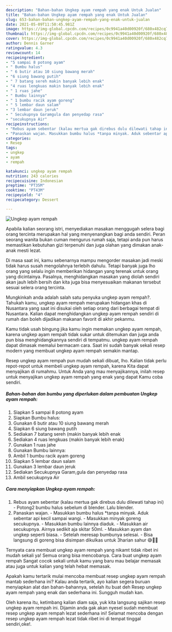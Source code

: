 ```yaml
---
description: "Bahan-bahan Ungkep ayam rempah yang enak Untuk Jualan"
title: "Bahan-bahan Ungkep ayam rempah yang enak Untuk Jualan"
slug: 653-bahan-bahan-ungkep-ayam-rempah-yang-enak-untuk-jualan
date: 2021-05-09T11:50:45.981Z
image: https://img-global.cpcdn.com/recipes/0c9941a40d00920f/680x482cq70/ungkep-ayam-rempah-foto-resep-utama.jpg
thumbnail: https://img-global.cpcdn.com/recipes/0c9941a40d00920f/680x482cq70/ungkep-ayam-rempah-foto-resep-utama.jpg
cover: https://img-global.cpcdn.com/recipes/0c9941a40d00920f/680x482cq70/ungkep-ayam-rempah-foto-resep-utama.jpg
author: Dennis Garner
ratingvalue: 4.3
reviewcount: 14
recipeingredient:
- "5 sampai 8 potong ayam"
- " Bumbu halus"
- " 6 butir atau 10 siung bawang merah"
- "6 siung bawang putih"
- " 7 batang sereh makin banyak lebih enak"
- "4 ruas lengkuas makin banyak lebih enak"
- " 1 ruas jahe"
- " Bumbu lainnya"
- " 1 bumbu racik ayam goreng"
- " 5 lembar daun salam"
- "3 lembar daun jeruk"
- " Secukupnya Garamgula dan penyedap rasa"
- "secukupnya Air"
recipeinstructions:
- "Rebus ayam sebentar (kalau mertua gak direbus dulu dilewati tahap ini) Potong2 bumbu halus sebelum di blender. Lalu blender."
- "Panaskan wajan. Masukkan bumbu halus *tanpa minyak. Aduk sebentar api kecil sampai wangi. Masukkan minyak goreng secukupnya. Masukkan bumbu lainnya diaduk. Masukkan air secukupnya. Airnya sedikit aja skitar 50ml. Masukkan ayam dan ungkep seperti biasa. Setelah meresap bumbunya selesai. Bisa langsung di goreng bisa disimpan dikulkas untuk 3harian sahur 😅🤣🤣"
categories:
- Resep
tags:
- ungkep
- ayam
- rempah

katakunci: ungkep ayam rempah 
nutrition: 243 calories
recipecuisine: Indonesian
preptime: "PT35M"
cooktime: "PT43M"
recipeyield: "4"
recipecategory: Dessert

---
```



![Ungkep ayam rempah](https://img-global.cpcdn.com/recipes/0c9941a40d00920f/680x482cq70/ungkep-ayam-rempah-foto-resep-utama.jpg)

Apabila kalian seorang istri, menyediakan masakan menggugah selera bagi orang tercinta merupakan hal yang menyenangkan bagi anda sendiri. Peran seorang  wanita bukan cuman mengurus rumah saja, tetapi anda pun harus memastikan kebutuhan gizi terpenuhi dan juga olahan yang dimakan anak-anak mesti lezat.

Di masa  saat ini, kamu sebenarnya mampu mengorder masakan jadi meski tidak harus susah mengolahnya terlebih dahulu. Tetapi banyak juga lho orang yang selalu ingin memberikan hidangan yang terenak untuk orang yang dicintainya. Pasalnya, menghidangkan masakan yang diolah sendiri akan jauh lebih bersih dan kita juga bisa menyesuaikan makanan tersebut sesuai selera orang tercinta. 



Mungkinkah anda adalah salah satu penyuka ungkep ayam rempah?. Tahukah kamu, ungkep ayam rempah merupakan hidangan khas di Nusantara yang saat ini disukai oleh setiap orang dari berbagai tempat di Nusantara. Kalian dapat menghidangkan ungkep ayam rempah sendiri di rumah dan boleh dijadikan makanan favorit di akhir pekanmu.

Kamu tidak usah bingung jika kamu ingin memakan ungkep ayam rempah, karena ungkep ayam rempah tidak sukar untuk ditemukan dan juga anda pun bisa menghidangkannya sendiri di tempatmu. ungkep ayam rempah dapat dimasak memalui bermacam cara. Saat ini sudah banyak sekali resep modern yang membuat ungkep ayam rempah semakin mantap.

Resep ungkep ayam rempah pun mudah sekali dibuat, lho. Kalian tidak perlu repot-repot untuk membeli ungkep ayam rempah, karena Kita dapat menyajikan di rumahmu. Untuk Anda yang mau menyajikannya, inilah resep untuk menyajikan ungkep ayam rempah yang enak yang dapat Kamu coba sendiri.

<!--inarticleads1-->

##### Bahan-bahan dan bumbu yang diperlukan dalam pembuatan Ungkep ayam rempah:

1. Siapkan 5 sampai 8 potong ayam
1. Siapkan  Bumbu halus:
1. Gunakan  6 butir atau 10 siung bawang merah
1. Siapkan 6 siung bawang putih
1. Sediakan  7 batang sereh (makin banyak lebih enak
1. Sediakan 4 ruas lengkuas (makin banyak lebih enak)
1. Gunakan  1 ruas jahe
1. Gunakan  Bumbu lainnya:
1. Ambil  1 bumbu racik ayam goreng
1. Siapkan  5 lembar daun salam
1. Gunakan 3 lembar daun jeruk
1. Sediakan  Secukupnya Garam,gula dan penyedap rasa
1. Ambil secukupnya Air




<!--inarticleads2-->

##### Cara menyiapkan Ungkep ayam rempah:

1. Rebus ayam sebentar (kalau mertua gak direbus dulu dilewati tahap ini) - Potong2 bumbu halus sebelum di blender. Lalu blender.
1. Panaskan wajan. - Masukkan bumbu halus *tanpa minyak. Aduk sebentar api kecil sampai wangi. - Masukkan minyak goreng secukupnya. - Masukkan bumbu lainnya diaduk. - Masukkan air secukupnya. Airnya sedikit aja skitar 50ml. - Masukkan ayam dan ungkep seperti biasa. - Setelah meresap bumbunya selesai. - Bisa langsung di goreng bisa disimpan dikulkas untuk 3harian sahur 😅🤣🤣




Ternyata cara membuat ungkep ayam rempah yang nikamt tidak ribet ini mudah sekali ya! Semua orang bisa mencobanya. Cara buat ungkep ayam rempah Sangat cocok sekali untuk kamu yang baru mau belajar memasak atau juga untuk kalian yang telah hebat memasak.

Apakah kamu tertarik mulai mencoba membuat resep ungkep ayam rempah mantab sederhana ini? Kalau anda tertarik, ayo kalian segera buruan menyiapkan alat dan bahan-bahannya, setelah itu buat deh Resep ungkep ayam rempah yang enak dan sederhana ini. Sungguh mudah kan. 

Oleh karena itu, ketimbang kalian diam saja, yuk kita langsung sajikan resep ungkep ayam rempah ini. Dijamin anda gak akan nyesel sudah membuat resep ungkep ayam rempah lezat sederhana ini! Selamat mencoba dengan resep ungkep ayam rempah lezat tidak ribet ini di tempat tinggal sendiri,oke!.

